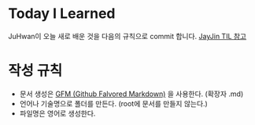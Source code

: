 # Today I Learned

JuHwan이 오늘 새로 배운 것을 다음의 규칙으로 commit 합니다. [JayJin TIL 참고](https://github.com/milooy/TIL)

# 작성 규칙

- 문서 생성은 [GFM (Github Falvored Markdown)](https://help.github.com/categories/writing-on-github/)  을 사용한다. (확장자 .md)
- 언어나 기술명으로 폴더를 만든다. (root에 문서를 만들지 않는다.)
- 파일명은 영어로 생성한다.

